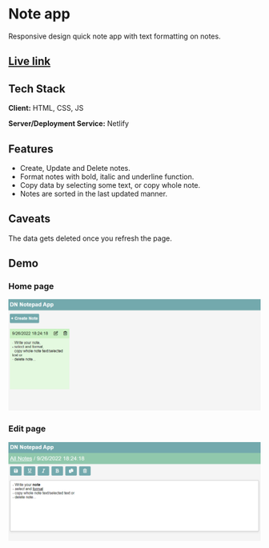 
# Note app

Responsive design quick note app with text formatting on notes.

## [Live link](https://rns-dvnoteapp.netlify.app/)

## Tech Stack

**Client:** HTML, CSS, JS

**Server/Deployment Service:** Netlify

## Features

 - Create, Update and Delete notes.
 - Format notes with bold, italic and underline function.
 - Copy data by selecting some text, or copy whole note.
 - Notes are sorted in the last updated manner.


## Caveats

The data gets deleted once you refresh the page.


## Demo

### Home page
![Main Page](https://raw.githubusercontent.com/rnsharma10/dvNoteApp/dae22ac877ee397d0ee1bd4700004d3bec906ff1/appImages/mainPage.png)

### Edit page
![Edit Page](https://github.com/rnsharma10/dvNoteApp/blob/main/appImages/editNote.png?raw=true)


